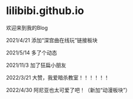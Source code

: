 # lilibibi.github.io
欢迎来到我的Blog

2021/4/21 添加“深宫曲在线玩”链接板块

2021/5/14 多了个动态

2021/11/3 加了狂扁小朋友

2022/3/21 大赞，我爱暗杀教室！！！！！！

2022/4/30 阿尼亚也太可爱了吧！（新加“动漫板块”）
